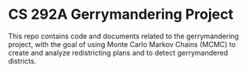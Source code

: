 
# CS 292A Gerrymandering Project

This repo contains code and documents related to the gerrymandering project, with the goal of using Monte Carlo Markov Chains (MCMC) to create and analyze redistricting plans and to detect gerrymandered districts.
